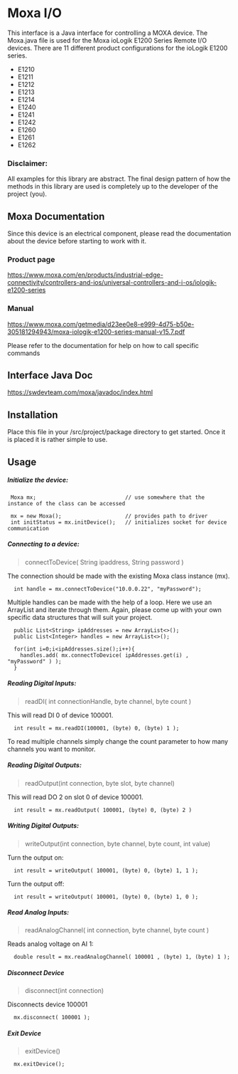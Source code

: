 # Moxa I/O
This interface is a Java interface for controlling a MOXA device. The Moxa.java file is used for the Moxa ioLogik E1200 Series Remote I/O devices. There are 11 different product configurations for the ioLogik E1200 series.
* E1210
* E1211
* E1212
* E1213
* E1214
* E1240
* E1241
* E1242
* E1260  
* E1261
* E1262

### Disclaimer:
All examples for this library are abstract. The final design pattern of how the methods in this library are used is completely up to the developer of the project (you).

## Moxa Documentation
Since this device is an electrical component, please read the documentation about the device before starting to work with it.

### Product page
https://www.moxa.com/en/products/industrial-edge-connectivity/controllers-and-ios/universal-controllers-and-i-os/iologik-e1200-series

### Manual
https://www.moxa.com/getmedia/d23ee0e8-e999-4d75-b50e-305181294943/moxa-iologik-e1200-series-manual-v15.7.pdf


Please refer to the documentation for help on how to call specific commands

## Interface Java Doc
https://swdevteam.com/moxa/javadoc/index.html

## Installation
Place this file in your /src/project/package directory to get started. Once it is placed it is rather simple to use.


## Usage

##### Initialize the device:    

 ```
  Moxa mx;                            // use somewhere that the instance of the class can be accessed

  mx = new Moxa();                    // provides path to driver
  int initStatus = mx.initDevice();   // initializes socket for device communication
  ```                                                
##### Connecting to a device:
> connectToDevice( String ipaddress, String password )

The connection should be made with the existing Moxa class instance (mx).

```
  int handle = mx.connectToDevice("10.0.0.22", "myPassword");
```
Multiple handles can be made with the help of a loop. Here we use an ArrayList and iterate through them. Again, please come up with your own specific data structures that will suit your project.
```
  public List<String> ipAddresses = new ArrayList<>();                
  public List<Integer> handles = new ArrayList<>();

  for(int i=0;i<ipAddresses.size();i++){
    handles.add( mx.connectToDevice( ipAddresses.get(i) ,  "myPassword" ) );
  }

```

##### Reading Digital Inputs:
> readDI( int connectionHandle, byte channel, byte count )

This will read DI 0 of device 100001.
```
  int result = mx.readDI(100001, (byte) 0, (byte) 1 );

```
To read multiple channels simply change the count parameter to how many channels you want to monitor.


##### Reading Digital Outputs:
> readOutput(int connection, byte slot, byte channel)

This will read DO 2 on slot 0 of device 100001.
```
  int result = mx.readOutput( 100001, (byte) 0, (byte) 2 )
```

##### Writing Digital Outputs:
> writeOutput(int connection, byte channel, byte count, int value)

Turn the output on:
```
  int result = writeOutput( 100001, (byte) 0, (byte) 1, 1 );

```
Turn the output off:
```
  int result = writeOutput( 100001, (byte) 0, (byte) 1, 0 );

```

##### Read Analog Inputs:
> readAnalogChannel( int connection, byte channel, byte count )

Reads analog voltage on AI 1:
```
  double result = mx.readAnalogChannel( 100001 , (byte) 1, (byte) 1 );
```


##### Disconnect Device
> disconnect(int connection)

Disconnects device 100001

```
  mx.disconnect( 100001 );
```


##### Exit Device
> exitDevice()

```
  mx.exitDevice();
```
